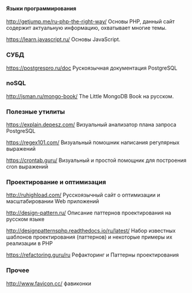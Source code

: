 #### Языки программирования
http://getjump.me/ru-php-the-right-way/ Основы PHP, данный сайт содержит актуальную информацию, охватывает многие темы.

https://learn.javascript.ru/ Основы JavaScript.

### СУБД
https://postgrespro.ru/doc Рускоязычная документация PostgreSQL


### noSQL
http://jsman.ru/mongo-book/ The Little MongoDB Book на русском.

### Полезные утилиты
https://explain.depesz.com/ Визуальный анализатор плана запроса PostgreSQL

https://regex101.com/ Визуальный помошник написания регулярных выражений

https://crontab.guru/ Визуальный и простой помощник для построения cron выражений 

### Проектирование и оптимизация
http://ruhighload.com/ Русскоязычный сайт о оптимизации и масштабировании Web приложений

http://design-pattern.ru/ Описание паттернов проектирования на русском языке

http://designpatternsphp.readthedocs.io/ru/latest/ Набор известных шаблонов проектирования (паттернов) и некоторые примеры их реализации в PHP

https://refactoring.guru/ru Рефакторинг и Паттерны проектирования

### Прочее
http://www.favicon.cc/ фавиконки
